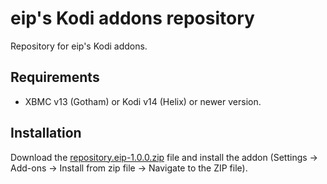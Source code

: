 # eip's Kodi addons repository

Repository for eip's Kodi addons.

## Requirements

- XBMC v13 (Gotham) or Kodi v14 (Helix) or newer version. 

## Installation

Download the [repository.eip-1.0.0.zip](https://github.com/eip/kodi.repository.eip/raw/master/repository.eip-1.0.0.zip) file and install the addon (Settings → Add-ons → Install from zip file → Navigate to the ZIP file).
